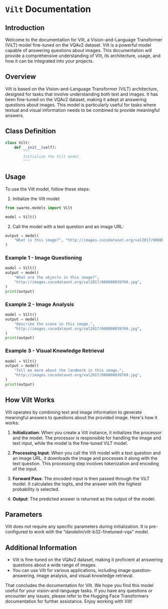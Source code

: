 # `Vilt` Documentation

## Introduction

Welcome to the documentation for Vilt, a Vision-and-Language Transformer (ViLT) model fine-tuned on the VQAv2 dataset. Vilt is a powerful model capable of answering questions about images. This documentation will provide a comprehensive understanding of Vilt, its architecture, usage, and how it can be integrated into your projects.

## Overview

Vilt is based on the Vision-and-Language Transformer (ViLT) architecture, designed for tasks that involve understanding both text and images. It has been fine-tuned on the VQAv2 dataset, making it adept at answering questions about images. This model is particularly useful for tasks where textual and visual information needs to be combined to provide meaningful answers.

## Class Definition

```python
class Vilt:
    def __init__(self):
        """
        Initialize the Vilt model.
        """
```

## Usage

To use the Vilt model, follow these steps:

1. Initialize the Vilt model:

```python
from swarms.models import Vilt

model = Vilt()
```

2. Call the model with a text question and an image URL:

```python
output = model(
    "What is this image?", "http://images.cocodataset.org/val2017/000000039769.jpg"
)
```

### Example 1 - Image Questioning

```python
model = Vilt()
output = model(
    "What are the objects in this image?",
    "http://images.cocodataset.org/val2017/000000039769.jpg",
)
print(output)
```

### Example 2 - Image Analysis

```python
model = Vilt()
output = model(
    "Describe the scene in this image.",
    "http://images.cocodataset.org/val2017/000000039769.jpg",
)
print(output)
```

### Example 3 - Visual Knowledge Retrieval

```python
model = Vilt()
output = model(
    "Tell me more about the landmark in this image.",
    "http://images.cocodataset.org/val2017/000000039769.jpg",
)
print(output)
```

## How Vilt Works

Vilt operates by combining text and image information to generate meaningful answers to questions about the provided image. Here's how it works:

1. **Initialization**: When you create a Vilt instance, it initializes the processor and the model. The processor is responsible for handling the image and text input, while the model is the fine-tuned ViLT model.

2. **Processing Input**: When you call the Vilt model with a text question and an image URL, it downloads the image and processes it along with the text question. This processing step involves tokenization and encoding of the input.

3. **Forward Pass**: The encoded input is then passed through the ViLT model. It calculates the logits, and the answer with the highest probability is selected.

4. **Output**: The predicted answer is returned as the output of the model.

## Parameters

Vilt does not require any specific parameters during initialization. It is pre-configured to work with the "dandelin/vilt-b32-finetuned-vqa" model.

## Additional Information

- Vilt is fine-tuned on the VQAv2 dataset, making it proficient at answering questions about a wide range of images.
- You can use Vilt for various applications, including image question-answering, image analysis, and visual knowledge retrieval.

That concludes the documentation for Vilt. We hope you find this model useful for your vision-and-language tasks. If you have any questions or encounter any issues, please refer to the Hugging Face Transformers documentation for further assistance. Enjoy working with Vilt!